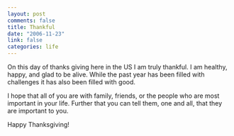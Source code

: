 ```yaml
--- 
layout: post
comments: false
title: Thankful
date: "2006-11-23"
link: false
categories: life
---
```

On this day of thanks giving here in the US I am truly thankful. I am healthy, happy, and glad to be alive. While the past year has been filled with challenges it has also been filled with good.

I hope that all of you are with family, friends, or the people who are most important in your life. Further that you can tell them, one and all, that they are important to you.

Happy Thanksgiving!

